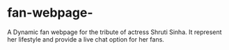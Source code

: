 # fan-webpage-
A Dynamic fan webpage for the tribute of actress Shruti Sinha. It represent her lifestyle and provide a live chat option for her fans.
